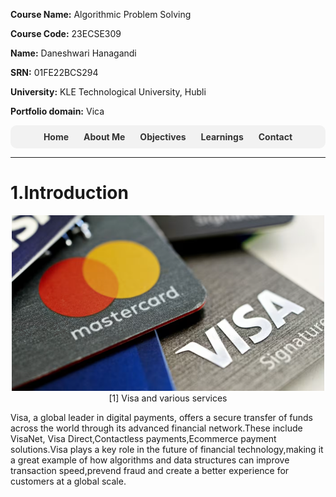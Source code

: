 **Course Name:** Algorithmic Problem Solving

**Course Code:** 23ECSE309

**Name:** Daneshwari Hanagandi

**SRN:** 01FE22BCS294

**University:** KLE Technological University, Hubli

**Portfolio domain:** Vica

<!-- ### Contents
1. [Introduction](#introduction) – Domain intro 🌱  
2. [Objectives](#objectives) – Goals and targets 🎯  
3. [Business Use Cases ➡️ Algorithmic Solutions 🧩](#business-use-cases-and-mapping-algorithms)  
4. [Key Learning](#learnings) – Takeaways 🧠-->

<div style="background-color:#f2f2f2;padding:10px;border-radius:10px;text-align:center;">
  <a href="index.md" style="margin:10px;text-decoration:none;color:#333;font-weight:bold;">Home</a>
  <a href="#introduction" style="margin:10px;text-decoration:none;color:#333;font-weight:bold;">About Me</a>
  <a href="#objectives" style="margin:10px;text-decoration:none;color:#333;font-weight:bold;">Objectives</a>
  <a href="#learnings" style="margin:10px;text-decoration:none;color:#333;font-weight:bold;">Learnings</a>
  <a href="mailto:your.email@example.com" style="margin:10px;text-decoration:none;color:#333;font-weight:bold;">Contact</a>
</div>



---

# 1.Introduction
<p align="center">
  <img src="https://github.com/Daneshwari07/vica.github.io/blob/main/images/Screenshot%202025-05-28%20015532.png?raw=true" 
       alt="Visa services Screenshot" 
       width="500"> 
  <br>
  [1] Visa and various services 
</p>


Visa, a global leader in digital payments, offers a secure transfer of funds across the world through its advanced financial network.These include VisaNet, Visa Direct,Contactless payments,Ecommerce payment solutions.Visa plays a key role in the future of financial technology,making it a great example of how algorithms and data structures can improve transaction speed,prevend fraud and create a better experience for customers at a global scale.


